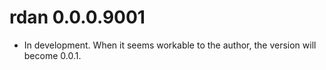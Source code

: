 # rdan 0.0.0.9001

* In development.  When it seems workable to the author, the version will
  become 0.0.1.



